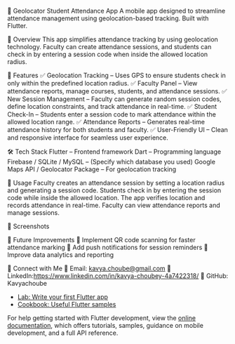 📍 Geolocator Student Attendance App
A mobile app designed to streamline attendance management using geolocation-based tracking. Built with Flutter.

🌟 Overview
This app simplifies attendance tracking by using geolocation technology. Faculty can create attendance sessions, and students can check in by entering a session code when inside the allowed location radius.

🚀 Features
✅ Geolocation Tracking – Uses GPS to ensure students check in only within the predefined location radius.
✅ Faculty Panel – View attendance reports, manage courses, students, and attendance sessions.
✅ New Session Management – Faculty can generate random session codes, define location constraints, and track attendance in real-time.
✅ Student Check-In – Students enter a session code to mark attendance within the allowed location range.
✅ Attendance Reports – Generates real-time attendance history for both students and faculty.
✅ User-Friendly UI – Clean and responsive interface for seamless user experience.

🛠 Tech Stack
Flutter – Frontend framework
Dart – Programming language
Firebase / SQLite / MySQL – (Specify which database you used)
Google Maps API / Geolocator Package – For geolocation tracking

📌 Usage
Faculty creates an attendance session by setting a location radius and generating a session code.
Students check in by entering the session code while inside the allowed location.
The app verifies location and records attendance in real-time.
Faculty can view attendance reports and manage sessions.

📸 Screenshots

🚀 Future Improvements
🔹 Implement QR code scanning for faster attendance marking
🔹 Add push notifications for session reminders
🔹 Improve data analytics and reporting

🔗 Connect with Me
📧 Email: kavya.choube@gmail.com
💼 LinkedIn:https://www.linkedin.com/in/kavya-choubey-4a7422318/
🚀 GitHub: Kavyachoube


- [Lab: Write your first Flutter app](https://docs.flutter.dev/get-started/codelab)
- [Cookbook: Useful Flutter samples](https://docs.flutter.dev/cookbook)

For help getting started with Flutter development, view the
[online documentation](https://docs.flutter.dev/), which offers tutorials,
samples, guidance on mobile development, and a full API reference.
